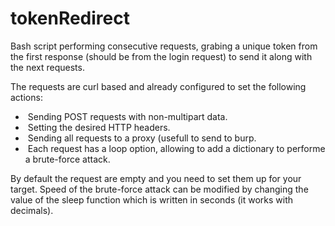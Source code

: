 # tokenRedirect
Bash script performing consecutive requests, grabing a unique token from the first response (should be from the login request) to send it along with the next requests.

The requests are curl based and already configured to set the following actions:

<ul>
<li>&nbsp;Sending POST requests with non-multipart data.</li>
<li>&nbsp;Setting the desired HTTP headers.</li>
<li>&nbsp;Sending all requests to a proxy (usefull to send to burp.</li>
<li>&nbsp;Each request has a loop option, allowing to add a dictionary to performe a brute-force attack.
</ul>

By default the request are empty and you need to set them up for your target.
Speed of the brute-force attack can be modified by changing the value of the sleep function which is written in seconds (it works with decimals).
